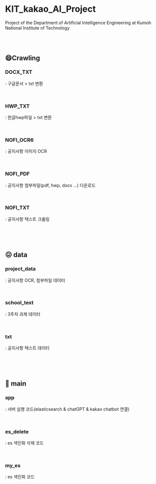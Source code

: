 # KIT_kakao_AI_Project
Project of the Department of Artificial Intelligence Engineering at Kumoh National Institute of Technology


<br/>


<br/>

## 😄Crawling


### DOCX_TXT
  

: 구글문서 > txt 변환


<br/>


### HWP_TXT
   

: 한글hwp파일 > txt 변환


<br/>

### NOFI_OCR6
    

: 공지사항 이미지 OCR


<br/>
    

### NOFI_PDF
    

: 공지사항 첨부파일(pdf, hwp, docx ...) 다운로드


<br/>
    

### NOFI_TXT
    

: 공지사항 텍스트 크롤링
    

<br/>


<br/>


<br/>

## 😖 data

### project_data

    

: 공지사항 OCR, 첨부파일 데이터


<br/>
    

### school_text

    
: 3주차 과제 데이터


<br/>
   

### txt


: 공지사항 텍스트 데이터
    
<br/>


<br/>

<br/>

## 🤩 main


### app
    

: 서버 실행 코드(elasticsearch & chatGPT & kakao chatbot 연결)


<br/>
    

### es_delete
    

: es 색인화 삭제 코드


<br/>
    

### my_es
    

: es 색인화 코드
    